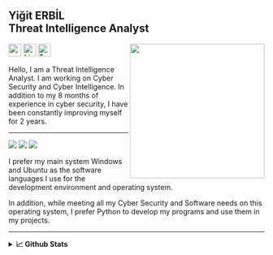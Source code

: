 ## Yiğit ERBİL<br>Threat Intelligence Analyst
<p align="left"> <img target="_blank" src="https://avatars.githubusercontent.com/u/87313245?s=400&u=1ff3ddb81cc0f598b5dfa55fd4fe0cb670d0b460&v=4" align="right" height="265" />
<a target="_blank" href="https://quadsec.hashnode.dev/" ><img target="_blank" height="25" src="https://img.shields.io/badge/%20Blog-%230077B5.svg?&style=for-the-badge&color=gray"></a>
<a target="_blank" href="https://www.linkedin.com/in/yigit-erbil/" ><img target="_blank" height="25" src="https://img.shields.io/badge/LinkedIn-%230077B5.svg?&style=for-the-badge&color=gray&logo=linkedin " alt="Linkedin : Yiğit ERBİL"></a>
<a target="_blank" href="https://twitter.com/quad_sec" ><img target="_blank" height="25" src="https://img.shields.io/badge/Twitter-%230077B5.svg?&style=for-the-badge&color=gray&logo=twitter" alt="Twitter : @quad_sec"></a>
<p>
  
Hello, I am a Threat Intelligence Analyst. I am working on Cyber Security and Cyber Intelligence. In addition to my 8 months of experience in cyber security, I have been constantly improving myself for 2 years.
  
  
<hr>
  
<img src="https://img.shields.io/badge/-ubuntu-orange"/> <img src="https://img.shields.io/badge/-Windows-lightgrey"/> <img src="https://img.shields.io/badge/-PYTHON-blue"/> 

I prefer my main system Windows and Ubuntu as the software languages I use for the development environment and operating system. 

In addition, while meeting all my Cyber Security and Software needs on this operating system, I prefer Python to develop my programs and use them in my projects.

<hr>


<details>
<summary><b>📈 Github Stats</b></summary>
<br/>
<img align="left" src="http://github-profile-summary-cards.vercel.app/api/cards/productive-time?username=qu4dSec&theme=darcula&utcOffset=8"/><img align="left" src="http://github-profile-summary-cards.vercel.app/api/cards/repos-per-language?username=qu4dSec&theme=darcula"/>
<img align="left" src="http://github-profile-summary-cards.vercel.app/api/cards/profile-details?username=qu4dSec&theme=darcula"/>
</details>
